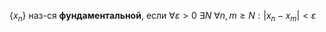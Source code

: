 $\{ x_{n} \}$ наз-ся **фундаментальной**, если $\forall \varepsilon>0\ \exists N\ \forall n, m \geq N: |x_{n}-x_{m}|<\varepsilon$